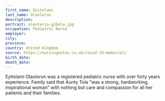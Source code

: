 ```yaml
---
first_name: Eyitolami
last_name: Olaolorun
description: 
portrait: eleuterio-gibela.jpg
occupation: Pediatric Nurse
employer: 
city: 
province: 
country: United Kingdom
source: https://nursingnotes.co.uk/covid-19-memorial/
birth_date: 
death_date: 
---
```


Eyitolami Olaolorun was a registered pediatric nurse with over forty years experience. Family said that Aunty Tola “was a strong, hardworking, inspirational woman” with nothing but care and compassion for all her patients and their families.